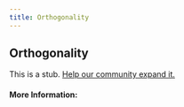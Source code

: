 ```yaml
---
title: Orthogonality
---
```


## Orthogonality

This is a stub. [Help our community expand it.](https://github.com/freeCodeCamp/guide-articles/tree/master/articles/Math/Linear-Algebra/Orthogonality/index.md)

<!-- The article goes here, in GitHub-flavored Markdown. Feel free to add YouTube videos, images, and CodePen/JSBin embeds  -->

#### More Information:
<!-- Please add any articles you think might be helpful to read before writing the article -->


